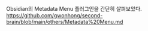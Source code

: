 Obsidian의 Metadata Menu 플러그인을 간단히 살펴보았다. https://github.com/gwonhong/second-brain/blob/main/others/Metadata%20Menu.md
